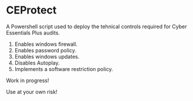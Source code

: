 # CEProtect

A Powershell script used to deploy the tehnical controls required for Cyber Essentials Plus audits.

1. Enables windows firewall.
2. Enables password policy.
3. Enables windows updates.
4. Disables Autoplay.
5. Implements a software restriction policy.

Work in progress!

Use at your own risk!
